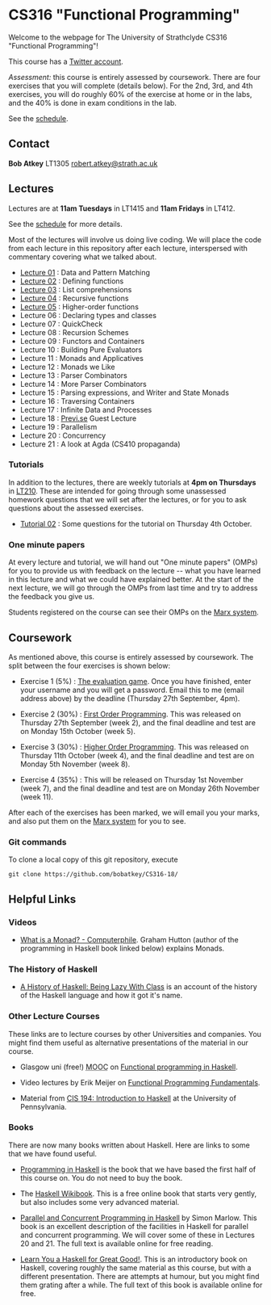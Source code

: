 # CS316 "Functional Programming"

Welcome to the webpage for The University of Strathclyde CS316 "Functional Programming"!

This course has a [Twitter account](https://twitter.com/StrathCS316).

*Assessment:* this course is entirely assessed by coursework. There are four exercises that you will complete (details below). For the 2nd, 3rd, and 4th exercises, you will do roughly 60% of the exercise at home or in the labs, and the 40% is done in exam conditions in the lab.

See the [schedule](schedule.txt).

## Contact

**Bob Atkey** LT1305 [robert.atkey@strath.ac.uk](mailto:robert.atkey@strath.ac.uk)

## Lectures

Lectures are at **11am Tuesdays** in LT1415 and **11am Fridays** in LT412.

See the [schedule](schedule.txt) for more details.

Most of the lectures will involve us doing live coding. We will place the code from each lecture in this repository after each lecture, interspersed with commentary covering what we talked about.

- [Lecture 01](lectures/Lec01.hs) : Data and Pattern Matching
- [Lecture 02](lectures/Lec02.hs) : Defining functions
- [Lecture 03](lectures/Lec03.hs) : List comprehensions
- [Lecture 04](lectures/Lec04.hs) : Recursive functions
- [Lecture 05](lectures/Lec05.hs) : Higher-order functions
- Lecture 06 : Declaring types and classes
- Lecture 07 : QuickCheck
- Lecture 08 : Recursion Schemes
- Lecture 09 : Functors and Containers
- Lecture 10 : Building Pure Evaluators
- Lecture 11 : Monads and Applicatives
- Lecture 12 : Monads we Like
- Lecture 13 : Parser Combinators
- Lecture 14 : More Parser Combinators
- Lecture 15 : Parsing expressions, and Writer and State Monads
- Lecture 16 : Traversing Containers
- Lecture 17 : Infinite Data and Processes
- Lecture 18 : [Previ.se](https://previ.se/) Guest Lecture
- Lecture 19 : Parallelism
- Lecture 20 : Concurrency
- Lecture 21 : A look at Agda (CS410 propaganda)

### Tutorials

In addition to the lectures, there are weekly tutorials at **4pm on Thursdays** in [LT210](http://www.learningservices.strath.ac.uk/avfacilities/roomresults.asp?&menu1=Graham%20Hills&roomField=GH816&findRoom=Show+room+details). These are intended for going through some unassessed homework questions that we will set after the lectures, or for you to ask questions about the assessed exercises.

- [Tutorial 02](tutorials/Tut02.md) : Some questions for the tutorial on Thursday 4th October.

### One minute papers

At every lecture and tutorial, we will hand out "One minute papers" (OMPs) for you to provide us with feedback on the lecture -- what you have learned in this lecture and what we could have explained better. At the start of the next lecture, we will go through the OMPs from last time and try to address the feedback you give us.

Students registered on the course can see their OMPs on the [Marx system](https://personal.cis.strath.ac.uk/conor.mcbride/shib/Marx/?page=CS316).

## Coursework

As mentioned above, this course is entirely assessed by coursework. The split between the four exercises is shown below:

- Exercise 1 (5%) : [The evaluation game](https://personal.cis.strath.ac.uk/robert.atkey/terms.html). Once you have finished, enter your username and you will get a password. Email this to me (email address above) by the deadline (Thursday 27th September, 4pm).

- Exercise 2 (30%) : [First Order Programming](exercises/Ex2.hs). This was released on Thursday 27th September (week 2), and the final deadline and test are on Monday 15th October (week 5).

- Exercise 3 (30%) : [Higher Order Programming](exercises/Ex3.hs). This was released on Thursday 11th October (week 4), and the final deadline and test are on Monday 5th November (week 8).

- Exercise 4 (35%) : This will be released on Thursday 1st November (week 7), and the final deadline and test are on Monday 26th November (week 11).

After each of the exercises has been marked, we will email you your marks, and also put them on the [Marx system](https://personal.cis.strath.ac.uk/conor.mcbride/shib/Marx/?page=CS316) for you to see.

### Git commands

To clone a local copy of this git repository, execute

```
git clone https://github.com/bobatkey/CS316-18/
```

## Helpful Links

### Videos

- [What is a Monad? - Computerphile](https://www.youtube.com/watch?v=t1e8gqXLbsU). Graham Hutton (author of the programming in Haskell book linked below) explains Monads.

### The History of Haskell

- [A History of Haskell: Being Lazy With Class](http://haskell.cs.yale.edu/wp-content/uploads/2011/02/history.pdf) is an account of the history of the Haskell language and how it got it's name.

### Other Lecture Courses

These links are to lecture courses by other Universities and companies. You might find them useful as alternative presentations of the material in our course.

- Glasgow uni (free!) <abbr title="Massive open online course">MOOC</abbr> on [Functional programming in Haskell](https://www.futurelearn.com/courses/functional-programming-haskell).

- Video lectures by Erik Meijer on [Functional Programming Fundamentals](https://channel9.msdn.com/Series/C9-Lectures-Erik-Meijer-Functional-Programming-Fundamentals).

- Material from [CIS 194: Introduction to Haskell](http://www.seas.upenn.edu/~cis194/fall16/) at the University of Pennsylvania.

### Books

There are now many books written about Haskell. Here are links to some that we have found useful.

- [Programming in Haskell](http://www.cs.nott.ac.uk/~pszgmh/pih.html) is the book that we have based the first half of this course on. You do not need to buy the book.

- The [Haskell Wikibook](https://en.wikibooks.org/wiki/Haskell). This is a free online book that starts very gently, but also includes some very advanced material.

- [Parallel and Concurrent Programming in Haskell](http://chimera.labs.oreilly.com/books/1230000000929) by Simon Marlow. This book is an excellent description of the facilities in Haskell for parallel and concurrent programming. We will cover some of these in Lectures 20 and 21. The full text is available online for free reading.

- [Learn You a Haskell for Great Good!](http://learnyouahaskell.com/). This is an introductory book on Haskell, covering roughly the same material as this course, but with a different presentation. There are attempts at humour, but you might find them grating after a while. The full text of this book is available online for free.
